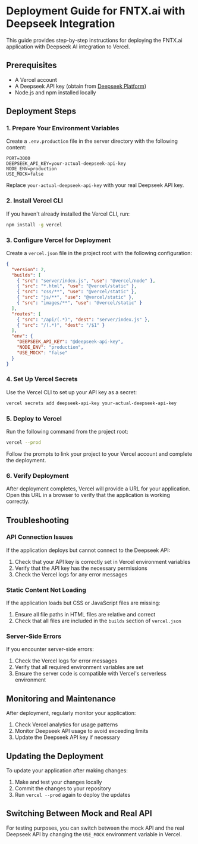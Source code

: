 # Deployment Guide for FNTX.ai with Deepseek Integration

This guide provides step-by-step instructions for deploying the FNTX.ai application with Deepseek AI integration to Vercel.

## Prerequisites

- A Vercel account
- A Deepseek API key (obtain from [Deepseek Platform](https://platform.deepseek.com/api_keys))
- Node.js and npm installed locally

## Deployment Steps

### 1. Prepare Your Environment Variables

Create a `.env.production` file in the server directory with the following content:

```
PORT=3000
DEEPSEEK_API_KEY=your-actual-deepseek-api-key
NODE_ENV=production
USE_MOCK=false
```

Replace `your-actual-deepseek-api-key` with your real Deepseek API key.

### 2. Install Vercel CLI

If you haven't already installed the Vercel CLI, run:

```bash
npm install -g vercel
```

### 3. Configure Vercel for Deployment

Create a `vercel.json` file in the project root with the following configuration:

```json
{
  "version": 2,
  "builds": [
    { "src": "server/index.js", "use": "@vercel/node" },
    { "src": "*.html", "use": "@vercel/static" },
    { "src": "css/**", "use": "@vercel/static" },
    { "src": "js/**", "use": "@vercel/static" },
    { "src": "images/**", "use": "@vercel/static" }
  ],
  "routes": [
    { "src": "/api/(.*)", "dest": "server/index.js" },
    { "src": "/(.*)", "dest": "/$1" }
  ],
  "env": {
    "DEEPSEEK_API_KEY": "@deepseek-api-key",
    "NODE_ENV": "production",
    "USE_MOCK": "false"
  }
}
```

### 4. Set Up Vercel Secrets

Use the Vercel CLI to set up your API key as a secret:

```bash
vercel secrets add deepseek-api-key your-actual-deepseek-api-key
```

### 5. Deploy to Vercel

Run the following command from the project root:

```bash
vercel --prod
```

Follow the prompts to link your project to your Vercel account and complete the deployment.

### 6. Verify Deployment

After deployment completes, Vercel will provide a URL for your application. Open this URL in a browser to verify that the application is working correctly.

## Troubleshooting

### API Connection Issues

If the application deploys but cannot connect to the Deepseek API:

1. Check that your API key is correctly set in Vercel environment variables
2. Verify that the API key has the necessary permissions
3. Check the Vercel logs for any error messages

### Static Content Not Loading

If the application loads but CSS or JavaScript files are missing:

1. Ensure all file paths in HTML files are relative and correct
2. Check that all files are included in the `builds` section of `vercel.json`

### Server-Side Errors

If you encounter server-side errors:

1. Check the Vercel logs for error messages
2. Verify that all required environment variables are set
3. Ensure the server code is compatible with Vercel's serverless environment

## Monitoring and Maintenance

After deployment, regularly monitor your application:

1. Check Vercel analytics for usage patterns
2. Monitor Deepseek API usage to avoid exceeding limits
3. Update the Deepseek API key if necessary

## Updating the Deployment

To update your application after making changes:

1. Make and test your changes locally
2. Commit the changes to your repository
3. Run `vercel --prod` again to deploy the updates

## Switching Between Mock and Real API

For testing purposes, you can switch between the mock API and the real Deepseek API by changing the `USE_MOCK` environment variable in Vercel.
